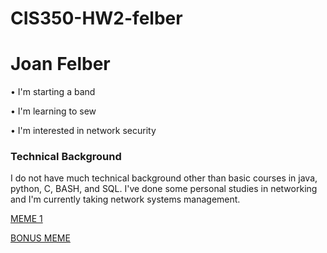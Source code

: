 # CIS350-HW2-felber


# Joan Felber

• I'm starting a band

• I'm learning to sew

• I'm interested in network security

### Technical Background

I do not have much technical background other than basic courses in java, python, C, BASH, and SQL. I've done some personal studies in networking and I'm currently taking network systems management.

[MEME 1](https://i.kym-cdn.com/photos/images/newsfeed/001/631/441/393.jpg)

[BONUS MEME](https://pm1.aminoapps.com/7147/e04fc4e01bc5a09173757cce8138578e9843e04dr1-380-395v2_hq.jpg)
